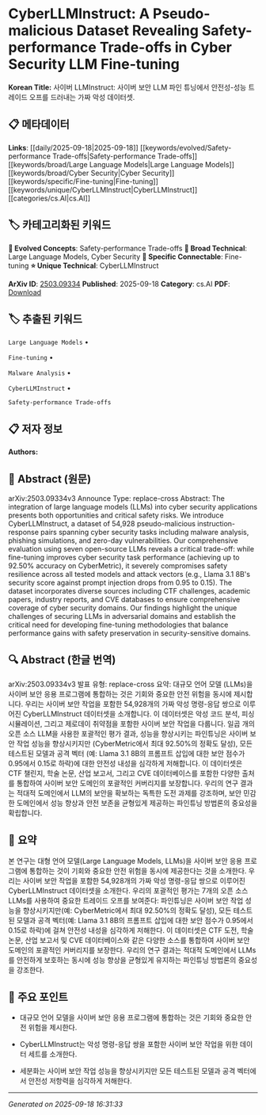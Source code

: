 
# CyberLLMInstruct: A Pseudo-malicious Dataset Revealing Safety-performance Trade-offs in Cyber Security LLM Fine-tuning

**Korean Title:** 사이버 LLMInstruct: 사이버 보안 LLM 파인 튜닝에서 안전성-성능 트레이드 오프를 드러내는 가짜 악성 데이터셋.

## 📋 메타데이터

**Links**: [[daily/2025-09-18|2025-09-18]] [[keywords/evolved/Safety-performance Trade-offs|Safety-performance Trade-offs]] [[keywords/broad/Large Language Models|Large Language Models]] [[keywords/broad/Cyber Security|Cyber Security]] [[keywords/specific/Fine-tuning|Fine-tuning]] [[keywords/unique/CyberLLMInstruct|CyberLLMInstruct]] [[categories/cs.AI|cs.AI]]

## 🏷️ 카테고리화된 키워드
**🚀 Evolved Concepts**: Safety-performance Trade-offs
**🔬 Broad Technical**: Large Language Models, Cyber Security
**🔗 Specific Connectable**: Fine-tuning
**⭐ Unique Technical**: CyberLLMInstruct

**ArXiv ID**: [2503.09334](https://arxiv.org/abs/2503.09334)
**Published**: 2025-09-18
**Category**: cs.AI
**PDF**: [Download](https://arxiv.org/pdf/2503.09334.pdf)


## 🏷️ 추출된 키워드



`Large Language Models` • 

`Fine-tuning` • 

`Malware Analysis` • 

`CyberLLMInstruct` • 

`Safety-performance Trade-offs`



## 📋 저자 정보

**Authors:** 

## 📄 Abstract (원문)

arXiv:2503.09334v3 Announce Type: replace-cross 
Abstract: The integration of large language models (LLMs) into cyber security applications presents both opportunities and critical safety risks. We introduce CyberLLMInstruct, a dataset of 54,928 pseudo-malicious instruction-response pairs spanning cyber security tasks including malware analysis, phishing simulations, and zero-day vulnerabilities. Our comprehensive evaluation using seven open-source LLMs reveals a critical trade-off: while fine-tuning improves cyber security task performance (achieving up to 92.50% accuracy on CyberMetric), it severely compromises safety resilience across all tested models and attack vectors (e.g., Llama 3.1 8B's security score against prompt injection drops from 0.95 to 0.15). The dataset incorporates diverse sources including CTF challenges, academic papers, industry reports, and CVE databases to ensure comprehensive coverage of cyber security domains. Our findings highlight the unique challenges of securing LLMs in adversarial domains and establish the critical need for developing fine-tuning methodologies that balance performance gains with safety preservation in security-sensitive domains.

## 🔍 Abstract (한글 번역)

arXiv:2503.09334v3 발표 유형: replace-cross
요약: 대규모 언어 모델 (LLMs)을 사이버 보안 응용 프로그램에 통합하는 것은 기회와 중요한 안전 위험을 동시에 제시합니다. 우리는 사이버 보안 작업을 포함한 54,928개의 가짜 악성 명령-응답 쌍으로 이루어진 CyberLLMInstruct 데이터셋을 소개합니다. 이 데이터셋은 악성 코드 분석, 피싱 시뮬레이션, 그리고 제로데이 취약점을 포함한 사이버 보안 작업을 다룹니다. 일곱 개의 오픈 소스 LLM을 사용한 포괄적인 평가 결과, 성능을 향상시키는 파인튜닝은 사이버 보안 작업 성능을 향상시키지만 (CyberMetric에서 최대 92.50%의 정확도 달성), 모든 테스트된 모델과 공격 벡터 (예: Llama 3.1 8B의 프롬프트 삽입에 대한 보안 점수가 0.95에서 0.15로 하락)에 대한 안전성 내성을 심각하게 저해합니다. 이 데이터셋은 CTF 챌린지, 학술 논문, 산업 보고서, 그리고 CVE 데이터베이스를 포함한 다양한 출처를 통합하여 사이버 보안 도메인의 포괄적인 커버리지를 보장합니다. 우리의 연구 결과는 적대적 도메인에서 LLM의 보안을 확보하는 독특한 도전 과제를 강조하며, 보안 민감한 도메인에서 성능 향상과 안전 보존을 균형있게 제공하는 파인튜닝 방법론의 중요성을 확립합니다.

## 📝 요약

본 연구는 대형 언어 모델(Large Language Models, LLMs)을 사이버 보안 응용 프로그램에 통합하는 것이 기회와 중요한 안전 위험을 동시에 제공한다는 것을 소개한다. 우리는 사이버 보안 작업을 포함한 54,928개의 가짜 악성 명령-응답 쌍으로 이루어진 CyberLLMInstruct 데이터셋을 소개한다. 우리의 포괄적인 평가는 7개의 오픈 소스 LLMs를 사용하여 중요한 트레이드 오프를 보여준다: 파인튜닝은 사이버 보안 작업 성능을 향상시키지만(예: CyberMetric에서 최대 92.50%의 정확도 달성), 모든 테스트된 모델과 공격 벡터(예: Llama 3.1 8B의 프롬프트 삽입에 대한 보안 점수가 0.95에서 0.15로 하락)에 걸쳐 안전성 내성을 심각하게 저해한다. 이 데이터셋은 CTF 도전, 학술 논문, 산업 보고서 및 CVE 데이터베이스와 같은 다양한 소스를 통합하여 사이버 보안 도메인의 포괄적인 커버리지를 보장한다. 우리의 연구 결과는 적대적 도메인에서 LLMs를 안전하게 보호하는 동시에 성능 향상을 균형있게 유지하는 파인튜닝 방법론의 중요성을 강조한다.

## 🎯 주요 포인트


- 대규모 언어 모델을 사이버 보안 응용 프로그램에 통합하는 것은 기회와 중요한 안전 위험을 제시한다.

- CyberLLMInstruct는 악성 명령-응답 쌍을 포함한 사이버 보안 작업을 위한 데이터 세트를 소개한다.

- 세분화는 사이버 보안 작업 성능을 향상시키지만 모든 테스트된 모델과 공격 벡터에서 안전성 저항력을 심각하게 저해한다.


---

*Generated on 2025-09-18 16:31:33*